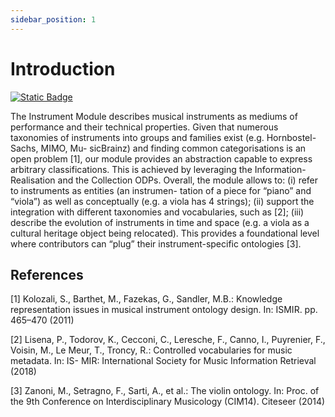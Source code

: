 ```yaml
---
sidebar_position: 1
---
```


# Introduction

[![Static Badge](https://img.shields.io/badge/pylode-mi-purple?style=plastic)](pathname:///pylode/music-instrument.html)

The Instrument Module describes musical instruments as mediums of performance and their technical properties. Given that numerous taxonomies of instruments into groups and families exist (e.g. Hornbostel-Sachs, MIMO, Mu- sicBrainz) and finding common categorisations is an open problem [1], our module provides an abstraction capable to express arbitrary classifications. This is achieved by leveraging the Information-Realisation and the Collection ODPs. Overall, the module allows to: (i) refer to instruments as entities (an instrumen- tation of a piece for “piano” and “viola”) as well as conceptually (e.g. a viola has 4 strings); (ii) support the integration with different taxonomies and vocabularies, such as [2]; (iii) describe the evolution of instruments in time and space (e.g. a viola as a cultural heritage object being relocated). This provides a foundational level where contributors can “plug” their instrument-specific ontologies [3].


## References

[1] Kolozali, S., Barthet, M., Fazekas, G., Sandler, M.B.: Knowledge representation issues in musical instrument ontology design. In: ISMIR. pp. 465–470 (2011)

[2] Lisena, P., Todorov, K., Cecconi, C., Leresche, F., Canno, I., Puyrenier, F., Voisin, M., Le Meur, T., Troncy, R.: Controlled vocabularies for music metadata. In: IS- MIR: International Society for Music Information Retrieval (2018)

[3] Zanoni, M., Setragno, F., Sarti, A., et al.: The violin ontology. In: Proc. of the 9th Conference on Interdisciplinary Musicology (CIM14). Citeseer (2014)